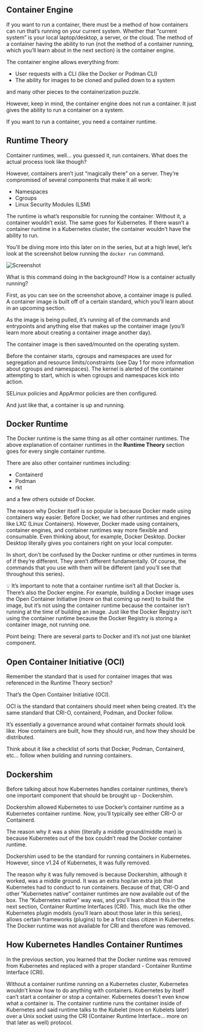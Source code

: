 ## Container Engine

If you want to run a container, there must be a method of how containers can run that’s running on your current system. Whether that “current system” is your local laptop/desktop, a server, or the cloud. The method of a container having the ability to run (not the method of a container running, which you’ll learn about in the next section) is the container engine.

The container engine allows everything from:

- User requests with a CLI (like the Docker or Podman CLI)
- The ability for images to be cloned and pulled down to a system

and many other pieces to the containerization puzzle.

However, keep in mind, the container engine does not run a container. It just gives the ability to run a container on a system.

If you want to run a container, you need a container runtime.

## Runtime Theory

Container runtimes, well… you guessed it, run containers. What does the actual process look like though?

However, containers aren’t just “magically there” on a server. They’re compromised of several components that make it all work:

- Namespaces
- Cgroups
- Linux Security Modules (LSM)

The runtime is what’s responsible for running the container. Without it, a container wouldn’t exist. The same goes for Kubernetes. If there wasn’t a container runtime in a Kubernetes cluster, the container wouldn’t have the ability to run.

You’ll be diving more into this later on in the series, but at a high level, let’s look at the screenshot below running the `docker run` command.

![Screenshot](../images/1.png)

What is this command doing in the background? How is a container actually running? 

First, as you can see on the screenshot above, a container image is pulled. A container image is built off of a certain standard, which you’ll learn about in an upcoming section.

As the image is being pulled, it’s running all of the commands and entrypoints and anything else that makes up the container image (you’ll learn more about creating a container image another day).

The container image is then saved/mounted on the operating system.

Before the container starts, cgroups and namespaces are used for segregation and resource limits/constraints (see Day 1 for more information about cgroups and namespaces). The kernel is alerted of the container attempting to start, which is when cgroups and namespaces kick into action.

SELinux policies and AppArmor policies are then configured.

And just like that, a container is up and running.

## Docker Runtime

The Docker runtime is the same thing as all other container runtimes. The above explanation of container runtimes in the **Runtime Theory** section goes for every single container runtime.

There are also other container runtimes including:

- Containerd
- Podman
- rkt

and a few others outside of Docker.

The reason why Docker itself is so popular is because Docker made using containers way easier. Before Docker, we had other runtimes and engines like LXC (Linux Containers). However, Docker made using containers, container engines, and container runtimes way more flexible and consumable. Even thinking about, for example, Docker Desktop. Docker Desktop literally gives you containers right on your local computer.

In short, don’t be confused by the Docker runtime or other runtimes in terms of if they’re different. They aren’t different fundamentally. Of course, the commands that you use with them will be different (and you’ll see that throughout this series).

<aside>
💡 It’s important to note that a container runtime isn’t all that Docker is. There’s also the Docker engine. For example, building a Docker image uses the Open Container Initiative (more on that coming up next) to build the image, but it’s not using the container runtime because the container isn’t running at the time of building an image. Just like the Docker Registry isn’t using the container runtime because the Docker Registry is storing a container image, not running one.

Point being: There are several parts to Docker and it’s not just one blanket component.

</aside>

## Open Container Initiative (OCI)

Remember the standard that is used for container images that was referenced in the Runtime Theory section?

That’s the Open Container Initiative (OCI).

OCI is the standard that containers should meet when being created. It’s the same standard that CRI-O, containerd, Podman, and Docker follow.

It’s essentially a governance around what container formats should look like. How containers are built, how they should run, and how they should be distributed.

Think about it like a checklist of sorts that Docker, Podman, Containerd, etc… follow when building and running containers.

## Dockershim

Before talking about how Kubernetes handles container runtimes, there’s one important component that should be brought up - Dockershim.

Dockershim allowed Kubernetes to use Docker’s container runtime as a Kubernetes container runtime. Now, you’ll typically see either CRI-O or Containerd.

The reason why it was a shim (literally a middle ground/middle man) is because Kubernetes out of the box couldn’t read the Docker container runtime.

Dockershim used to be the standard for running containers in Kubernetes. However, since v1.24 of Kubernetes, it was fully removed.

The reason why it was fully removed is because Dockershim, although it worked, was a middle ground. It was an extra hop/an extra job that Kubernetes had to conduct to run containers. Because of that, CRI-O and other “Kubernetes native” container runtimes are now available out of the box. The “Kubernetes native” way was, and you’ll learn about this in the next section, Container Runtime Interfaces (CRI). This, much like the other Kubernetes plugin models (you’ll learn about those later in this series), allows certain frameworks (plugins) to be a first class citizen in Kubernetes. The Docker runtime was not available for CRI and therefore was removed.

## How Kubernetes Handles Container Runtimes

In the previous section, you learned that the Docker runtime was removed from Kubernetes and replaced with a proper standard - Container Runtime Interface (CRI).

Without a container runtime running on a Kubernetes cluster, Kubernetes wouldn’t know how to do anything with containers. Kubernetes by itself can’t start a container or stop a container. Kubernetes doesn’t even know what a container is. The container runtime runs the container inside of Kubernetes and said runtime talks to the Kubelet (more on Kubelets later) over a Unix socket using the CRI (Container Runtime Interface… more on that later as well) protocol.
